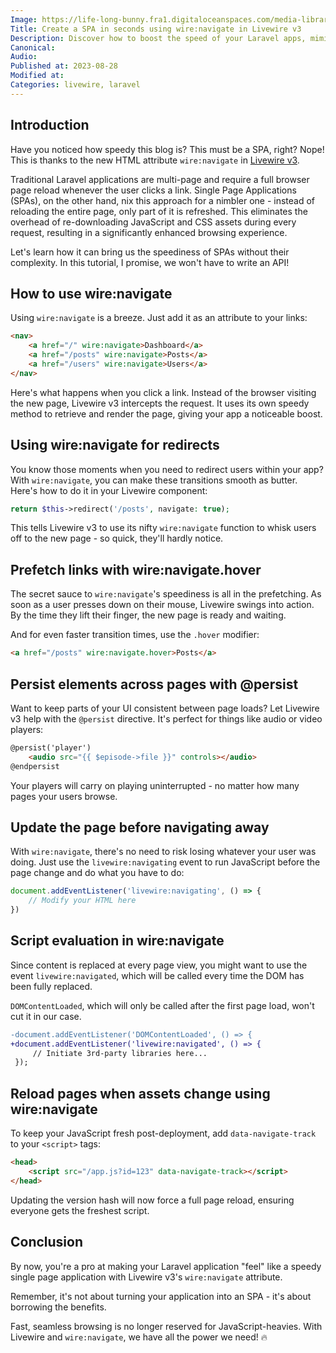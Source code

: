 ```yaml
---
Image: https://life-long-bunny.fra1.digitaloceanspaces.com/media-library/production/50/speed_rxhuwj.png
Title: Create a SPA in seconds using wire:navigate in Livewire v3
Description: Discover how to boost the speed of your Laravel apps, mimicking an SPA, without building an API, using Livewire v3 and the new wire:navigate attribute.
Canonical: 
Audio:
Published at: 2023-08-28
Modified at: 
Categories: livewire, laravel
---
```


## Introduction

Have you noticed how speedy this blog is? This must be a SPA, right? Nope! This is thanks to the new HTML attribute `wire:navigate` in [Livewire v3](https://livewire.laravel.com/docs/navigate).

Traditional Laravel applications are multi-page and require a full browser page reload whenever the user clicks a link. Single Page Applications (SPAs), on the other hand, nix this approach for a nimbler one - instead of reloading the entire page, only part of it is refreshed. This eliminates the overhead of re-downloading JavaScript and CSS assets during every request, resulting in a significantly enhanced browsing experience.

Let's learn how it can bring us the speediness of SPAs without their complexity. In this tutorial, I promise, we won't have to write an API!

## How to use wire:navigate

Using `wire:navigate` is a breeze. Just add it as an attribute to your links:

```html
<nav>
    <a href="/" wire:navigate>Dashboard</a>
    <a href="/posts" wire:navigate>Posts</a>
    <a href="/users" wire:navigate>Users</a>
</nav>
```

Here's what happens when you click a link. Instead of the browser visiting the new page, Livewire v3 intercepts the request. It uses its own speedy method to retrieve and render the page, giving your app a noticeable boost.

## Using wire:navigate for redirects

You know those moments when you need to redirect users within your app? With `wire:navigate`, you can make these transitions smooth as butter. Here's how to do it in your Livewire component:

```php
return $this->redirect('/posts', navigate: true);
```

This tells Livewire v3 to use its nifty `wire:navigate` function to whisk users off to the new page - so quick, they'll hardly notice.

## Prefetch links with wire:navigate.hover

The secret sauce to `wire:navigate`'s speediness is all in the prefetching. As soon as a user presses down on their mouse, Livewire swings into action. By the time they lift their finger, the new page is ready and waiting.

And for even faster transition times, use the `.hover` modifier:

```html
<a href="/posts" wire:navigate.hover>Posts</a>
```

## Persist elements across pages with @persist

Want to keep parts of your UI consistent between page loads? Let Livewire v3 help with the `@persist` directive. It's perfect for things like audio or video players:

```html
@persist('player')
    <audio src="{{ $episode->file }}" controls></audio>
@endpersist
```

Your players will carry on playing uninterrupted - no matter how many pages your users browse.

## Update the page before navigating away

With `wire:navigate`, there's no need to risk losing whatever your user was doing. Just use the `livewire:navigating` event to run JavaScript before the page change and do what you have to do:

```javascript
document.addEventListener('livewire:navigating', () => {
    // Modify your HTML here
})
```

## Script evaluation in wire:navigate

Since content is replaced at every page view, you might want to use the event `livewire:navigated`, which will be called every time the DOM has been fully replaced.

`DOMContentLoaded`, which will only be called after the first page load, won't cut it in our case.

```diff
-document.addEventListener('DOMContentLoaded', () => { 
+document.addEventListener('livewire:navigated', () => { 
     // Initiate 3rd-party libraries here...
 });
```

## Reload pages when assets change using wire:navigate

To keep your JavaScript fresh post-deployment, add `data-navigate-track` to your `<script>` tags:

```html
<head>
    <script src="/app.js?id=123" data-navigate-track></script>
</head>
```

Updating the version hash will now force a full page reload, ensuring everyone gets the freshest script.

## Conclusion

By now, you're a pro at making your Laravel application "feel" like a speedy single page application with Livewire v3's `wire:navigate` attribute.

Remember, it's not about turning your application into an SPA - it's about borrowing the benefits.

Fast, seamless browsing is no longer reserved for JavaScript-heavies. With Livewire and `wire:navigate`, we have all the power we need! 🔥